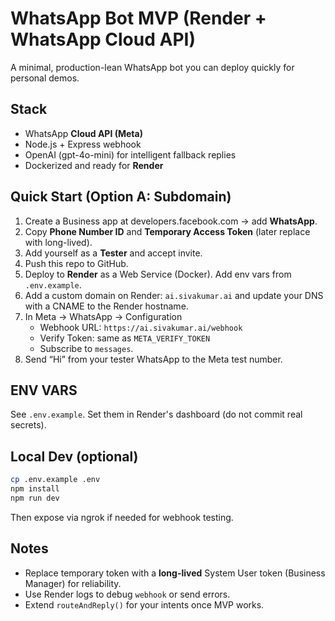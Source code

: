# WhatsApp Bot MVP (Render + WhatsApp Cloud API)

A minimal, production-lean WhatsApp bot you can deploy quickly for personal demos.

## Stack
- WhatsApp **Cloud API (Meta)**
- Node.js + Express webhook
- OpenAI (gpt-4o-mini) for intelligent fallback replies
- Dockerized and ready for **Render**

## Quick Start (Option A: Subdomain)
1. Create a Business app at developers.facebook.com → add **WhatsApp**.
2. Copy **Phone Number ID** and **Temporary Access Token** (later replace with long-lived).
3. Add yourself as a **Tester** and accept invite.
4. Push this repo to GitHub.
5. Deploy to **Render** as a Web Service (Docker). Add env vars from `.env.example`.
6. Add a custom domain on Render: `ai.sivakumar.ai` and update your DNS with a CNAME to the Render hostname.
7. In Meta → WhatsApp → Configuration
   - Webhook URL: `https://ai.sivakumar.ai/webhook`
   - Verify Token: same as `META_VERIFY_TOKEN`
   - Subscribe to `messages`.
8. Send “Hi” from your tester WhatsApp to the Meta test number.

## ENV VARS
See `.env.example`. Set them in Render's dashboard (do not commit real secrets).

## Local Dev (optional)
```bash
cp .env.example .env
npm install
npm run dev
```
Then expose via ngrok if needed for webhook testing.

## Notes
- Replace temporary token with a **long-lived** System User token (Business Manager) for reliability.
- Use Render logs to debug `webhook` or send errors.
- Extend `routeAndReply()` for your intents once MVP works.

